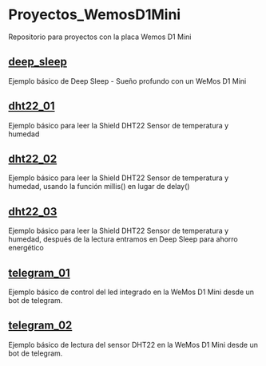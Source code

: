 # Proyectos_WemosD1Mini
Repositorio para proyectos con la placa Wemos D1 Mini 

## [deep_sleep](https://github.com/moisesfa/Proyectos_WemosD1Mini/blob/master/deep_sleep/src/main.cpp)
Ejemplo básico de Deep Sleep - Sueño profundo con un WeMos D1 Mini

## [dht22_01](https://github.com/moisesfa/Proyectos_WemosD1Mini/blob/master/dht22_01/src/main.cpp)
Ejemplo básico para leer la Shield DHT22 Sensor de temperatura y humedad

## [dht22_02](https://github.com/moisesfa/Proyectos_WemosD1Mini/blob/master/dht22_02/src/main.cpp)
Ejemplo básico para leer la Shield DHT22 Sensor de temperatura y humedad, usando la función millis() en lugar de delay()

## [dht22_03](https://github.com/moisesfa/Proyectos_WemosD1Mini/blob/master/dht22_03/src/main.cpp)
Ejemplo básico para leer la Shield DHT22 Sensor de temperatura y humedad, después de la lectura entramos en Deep Sleep para ahorro energético

## [telegram_01](https://github.com/moisesfa/Proyectos_WemosD1Mini/blob/master/telegram_01/src/main.cpp)
Ejemplo básico de control del led integrado en la WeMos D1 Mini desde un bot de telegram.

## [telegram_02](https://github.com/moisesfa/Proyectos_WemosD1Mini/blob/master/telegram_02/src/main.cpp)
Ejemplo básico de lectura del sensor DHT22 en la WeMos D1 Mini desde un bot de telegram.
